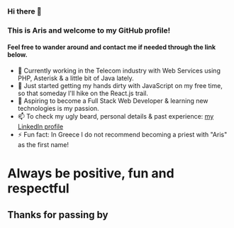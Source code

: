 ### Hi there 👋

### This is Aris and welcome to my GitHub profile!
#### Feel free to wander around and contact me if needed through the link below.

- 🔭 Currently working in the Telecom industry with Web Services using PHP, Asterisk & a little bit of Java lately.
- 🌱 Just started getting my hands dirty with JavaScript on my free time, so that someday I'll hike on the React.js trail.
- 🤔 Aspiring to become a Full Stack Web Developer & learning new technologies is my passion.
- 📫 To check my ugly beard, personal details & past experience: <a href="https://www.linkedin.com/in/aris-giotis-93b890156/">my LinkedIn profile</a> 
- ⚡ Fun fact: In Greece I do not recommend becoming a priest with "Aris" as the first name!

# Always be positive, fun and respectful
## Thanks for passing by
